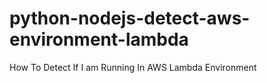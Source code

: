 # python-nodejs-detect-aws-environment-lambda
How To Detect If I am Running In AWS Lambda Environment
